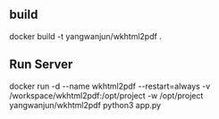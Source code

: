 ## build
docker build -t yangwanjun/wkhtml2pdf .

## Run Server
docker run -d --name wkhtml2pdf --restart=always -v /workspace/wkhtml2pdf:/opt/project -w /opt/project yangwanjun/wkhtml2pdf python3 app.py